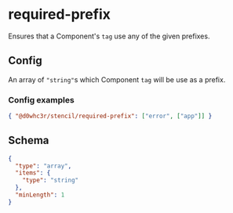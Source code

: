 # required-prefix

Ensures that a Component's `tag` use any of the given prefixes.

## Config

An array of `"string"`s which Component `tag` will be use as a prefix.

### Config examples

```json
{ "@d0whc3r/stencil/required-prefix": ["error", ["app"]] }
```

## Schema

```json
{
  "type": "array",
  "items": {
    "type": "string"
  },
  "minLength": 1
}
```
